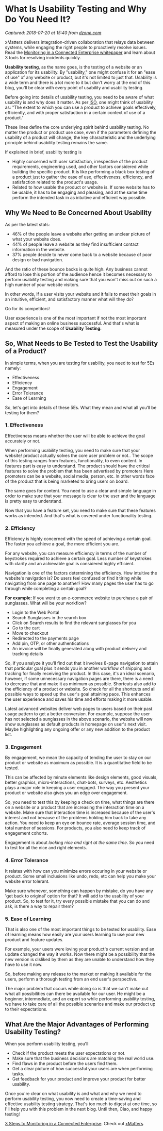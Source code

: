 # What Is Usability Testing and Why Do You Need It?

_Captured: 2018-07-20 at 15:40 from [dzone.com](https://dzone.com/articles/what-is-usability-testing-and-why-you-need-it?edition=385258&utm_source=Zone%20Newsletter&utm_medium=email&utm_campaign=performance%202018-07-20)_

xMatters delivers integration-driven collaboration that relays data between systems, while engaging the right people to proactively resolve issues. Read the [Monitoring in a Connected Enterprise whitepaper](https://dzone.com/go?i=283436&u=https%3A%2F%2Fwww.xmatters.com%2Fresources%2Freports%2Fmonitoring-connected-enterprise%3Futm_campaign%3D70138000001C2pDAAS%26utm_source%3Ddzon%26utm_medium%3Dweb%26utm_content%3D3-steps-to-monitoring-in-a-connected-enterprise-wp) and learn about 3 tools for resolving incidents quickly.

**Usability testing**, as the name goes, is the testing of a website or an application for its usability. By "usability," one might confuse it for an "ease of use" of any website or product, but it's not limited to just that. Usability is a wide term and there is a lot more to it but don't worry at the end of this blog, you'll be clear with every point of usability and usability testing.

Before going into details of usability testing, you need to be aware of what usability is and why does it matter. As per [ISO](https://www.iso.org/obp/ui/#iso:std:iso:9241:-210:ed-1:v1:en), one might think of usability as: "The extent to which you can use a product to achieve goals effectively, efficiently, and with proper satisfaction in a certain context of use of a product."

These lines define the core underlying spirit behind usability testing. No matter the product or product use case, even if the parameters defining the usability of a product will change, the key characteristic and the underlying principle behind usability testing remains the same.

If explained in brief, usability testing is

  * Highly concerned with user satisfaction, irrespective of the product requirements, engineering used, and other factors considered while building the specific product. It is like performing a black box testing of a product just to gather the ease of use, effectiveness, efficiency, and satisfaction related to the product's usage.
  * Related to how usable the product or website is. If some website has to be usable, it has to be engaging and pleasing, and at the same time perform the intended task in as intuitive and efficient way possible.

## Why We Need to Be Concerned About Usability

As per the latest stats:

  * 46% of the people leave a website after getting an unclear picture of what your website does.
  * 44% of people leave a website as they find insufficient contact information in the website.
  * 37% people decide to never come back to a website because of poor design or bad navigation.

And the ratio of these bounce backs is quite high. Any business cannot afford to lose this portion of the audience hence it becomes necessary to perform usability testing and making sure that you won't miss out on such a high number of your website visitors.

In other words, If a user visits your website and it fails to meet their goals in an intuitive, efficient, and satisfactory manner what will they do?

Go for its competitors!

User experience is one of the most important if not the most important aspect of making an online business successful. And that's what is measured under the scope of **Usability Testing**.

## So, What Needs to Be Tested to Test the Usability of a Product?

In simple terms, when you are testing for usability, you need to test for 5Es namely:

  * Effectiveness
  * Efficiency
  * Engagement
  * Error Tolerance
  * Ease of Learning

So, let's get into details of these 5Es. What they mean and what all you'll be testing for them?

### 1\. Effectiveness

Effectiveness means whether the user will be able to achieve the goal accurately or not.

When performing usability testing, you need to make sure that your website/ product actually solves the core user problem or not.. The scope of this testing ranges from features, functionality, to even content. In features part is easy to understand. The product should have the critical features to solve the problem that has been advertised by promoters Here promoters can be a website, social media, person, etc. In other words face of the product that is being marketed to bring users on board.

The same goes for content. You need to use a clear and simple language in order to make sure that your message is clear to the user and the language is pretty easy to understand.

Now that you have a feature set, you need to make sure that these features works as intended. And that's what is covered under functionality testing.

### 2\. Efficiency

Efficiency is highly concerned with the speed of achieving a certain goal. The faster you achieve a goal, the more efficient you are.

For any website, you can measure efficiency in terms of the number of keystrokes required to achieve a certain goal. Less number of keystrokes with clarity and an achievable goal is considered highly efficient.

Navigation is one of the factors determining the efficiency. How intuitive the website's navigation is? Do users feel confused or find it tiring while navigating from one page to another? How many pages the user has to go through while completing a certain goal?

**For example:** If you went to an e-commerce website to purchase a pair of sunglasses. What will be your workflow?

  * Login to the Web Portal
  * Search Sunglasses in the search box
  * Click on Search results to find the relevant sunglasses for you
  * Go to the cart
  * Move to checkout
  * Redirected to the payments page
  * Add pin, OTP, or other authentications
  * An invoice will be finally generated along with product delivery and tracking details

So, if you analyze it you'll find out that it involves 8-page navigation to attain that particular goal plus it sends you in another workflow of shipping and tracking for finally receiving the product. In this case, it's an ideal scenario, however, if some unnecessary navigation pages are there, there is a need to decrease that and make it as minimum as possible. Shortcuts also add to the efficiency of a product or website. So check for all the shortcuts and all possible ways to speed up the user's goal attaining pace. This enhances the user experience and saves his time and efforts making it more usable.

Latest advanced websites deliver web pages to users based on their past usage pattern to get a better conversion. For example, suppose the user has not selected a sunglasses in the above scenario, the website will now show sunglasses as default products in homepage on user's next visit. Maybe highlighting any ongoing offer or any new addition to the product list.

### 3\. Engagement

By engagement, we mean the capacity of tending the user to stay on our product or website as maximum as possible. It is a quantitative field to be tested.

This can be affected by minute elements like design elements, good visuals, better graphics, micro-interactions, chat-bots, surveys, etc. Aesthetics plays a major role in keeping a user engaged. The way you present your product or website also gives you an edge over engagement.

So, you need to test this by keeping a check on time, what things are there on a website or a product that are increasing the interaction time on a website. Make sure that interaction time is increased because of the user's interest and not because of the problems holding him back to take any action. You need to keep an eye on bounce rate, average session time, and total number of sessions. For products, you also need to keep track of engagement cohorts.

Engagement is about _looking nice and right at the same time_. So you need to test for all the nice and right elements.

### 4\. Error Tolerance

It relates with how can you minimize errors occuring in your website or product. Some small inclusions like undo, redo, etc can help you make your website error tolerant.

Make sure whenever, something can happen by mistake, do you have any 'get back to original' option for that? It will add to the usability of your product. So, to test for it, try every possible mistake that you can do and ask, is there a way to repair them?

### 5\. Ease of Learning

That is also one of the most important things to be tested for usability. Ease of learning means how easily are your users learning to use your new product and feature updates.

For example, your users were loving your product's current version and an update changed the way it works. Now there might be a possibility that the new version is disliked by them as they are unable to understand how they have to use it now.

So, before making any release to the market or making it available for the users, perform a thorough testing from an end user's perspective.

The major problem that occurs while doing so is that we can't make out what all possibilities can there be available for our user. He might be a beginner, intermediate, and an expert so while performing usability testing, we have to take care of all the possible scenarios and make our product up to their expectations.

## What Are the Major Advantages of Performing Usability Testing?

When you perform usability testing, you'll

  * Check if the product meets the user expectations or not.
  * Make sure that the business decisions are matching the real world use.
  * Find flaws in the product before the users find them.
  * Get a clear picture of how successful your users are when performing tasks.
  * Get feedback for your product and improve your product for better usability.

Once you're clear on what usability is and what and why we need to perform usability testing, you now need to create a time-saving and effective usability testing strategy. That's too much to digest at one time, so I'll help you with this problem in the next blog. Until then, Ciao, and happy testing!

[3 Steps to Monitoring in a Connected Enterprise](https://dzone.com/go?i=283437&u=https%3A%2F%2Fwww.xmatters.com%2Fresources%2Freports%2Fmonitoring-connected-enterprise%3Futm_campaign%3D70138000001C2pDAAS%26utm_source%3Ddzon%26utm_medium%3Dweb%26utm_content%3D3-steps-to-monitoring-in-a-connected-enterprise-wp). Check out [xMatters](https://dzone.com/go?i=283437&u=https%3A%2F%2Fwww.xmatters.com%2Fsolutions%2Fmanagement%3Futm_campaign%3D70138000001C2tKAAS%26utm_source%3Ddzon%26utm_medium%3Dweb%26utm_content%3Dxmatters-website).

